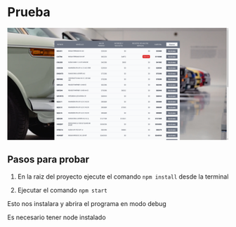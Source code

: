 # Prueba

[logo]: https://github.com/FabianIsaac/mi-multa/blob/master/1.png

<img src="https://github.com/FabianIsaac/mi-multa/blob/master/1.png" width="600" alt="Demo"/>

## Pasos para probar

1. En la raiz del proyecto ejecute el comando `npm install` desde la terminal

2. Ejecutar el comando `npm start`

Esto nos instalara y abrira el programa en modo debug


Es necesario tener node instalado